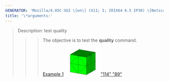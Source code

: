 ```yaml
---
GENERATOR: 'Mozilla/4.05C-SGI \[en\] (X11; I; IRIX64 6.5 IP30) \[Netscape\]'
title: '\*arguments:'
---
```


> Description: test quality
>
> > > The objective is to test the **quality** command.\
> > >  \
> > > [Example 1](description_qual.md)
> > > [![](image/qual1_tn.gif)"114"
> > > "89"](description_qual.md)

